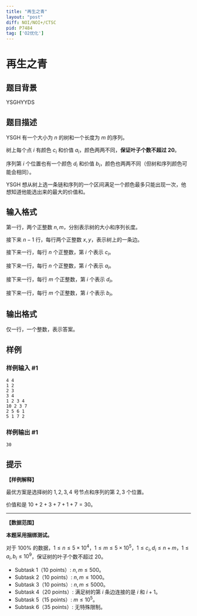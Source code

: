 ```yaml
---
title: "再生之青"
layout: "post"
diff: NOI/NOI+/CTSC
pid: P7484
tag: ['O2优化']
---
```

# 再生之青
## 题目背景

YSGHYYDS
## 题目描述

YSGH 有一个大小为 $n$ 的树和一个长度为 $m$ 的序列。

树上每个点 $i$ 有颜色 $c_i$ 和价值 $a_i$，颜色两两不同，**保证叶子个数不超过** $\boldsymbol{20}$。

序列第 $i$ 个位置也有一个颜色 $d_i$ 和价值 $b_i$，颜色也两两不同（但树和序列颜色可能会相同）。

YSGH 想从树上选一条链和序列的一个区间满足一个颜色最多只能出现一次，他想知道他能选出来的最大的价值和。
## 输入格式

第一行，两个正整数 $n, m$，分别表示树的大小和序列长度。

接下来 $n - 1$ 行，每行两个正整数 $x, y$，表示树上的一条边。

接下来一行，每行 $n$ 个正整数，第 $i$ 个表示 $c_i$。

接下来一行，每行 $n$ 个正整数，第 $i$ 个表示 $a_i$。

接下来一行，每行 $m$ 个正整数，第 $i$ 个表示 $d_i$。

接下来一行，每行 $m$ 个正整数，第 $i$ 个表示 $b_i$。
## 输出格式

仅一行，一个整数，表示答案。
## 样例

### 样例输入 #1
```
4 4
1 2
2 3
3 4
1 2 3 4
10 2 3 7
2 5 6 1
5 1 7 2
```
### 样例输出 #1
```
30

```
## 提示

**【样例解释】**

最优方案是选择树的 $1, 2, 3, 4$ 号节点和序列的第 $2, 3$ 个位置。

价值和是 $10 + 2 + 3 + 7 + 1 + 7 = 30$。

---

**【数据范围】**

**本题采用捆绑测试。**

对于 $100 \%$ 的数据，$1 \le n \le 5 \times {10}^4$，$1 \le m \le 5 \times {10}^5$，$1 \le c_i, d_i \le n + m$，$1 \le a_i, b_i \le {10}^9$，保证树的叶子个数不超过 $20$。

+ Subtask 1（10 points）: $n, m \le 500$。 
+ Subtask 2（10 points）: $n, m \le 1000$。 
+ Subtask 3（10 points）: $n, m \le 5000$。 
+ Subtask 4（20 points）: 满足树的第 $i$ 条边连接的是 $i$ 和 $i + 1$。 
+ Subtask 5（15 points）: $m \le {10}^5$。
+ Subtask 6（35 points）: 无特殊限制。 

